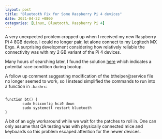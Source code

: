 ```yaml
---
layout: post
title: "Bluetooth Fix for Some Raspberry Pi 4 devices"
date: 2021-04-22 +0800
categories: [Linux, Bluetooth, Raspberry Pi 4]
---
```


A very unexpected problem cropped up when I received my new Raspberry Pi 4 8GB device. I could no longer pair, let alone connect to my Logitech MX Ergo. A surprising development considering how relatively reliable the connectivity was with my 2 GB variant of the Pi 4 devices.

Many hours of searching later, I found the solution [here](https://github.com/RPi-Distro/pi-bluetooth/issues/8#issuecomment-467668132) which indicates a potential race condition during bootup.

A follow up comment suggesting modification of the bthelper@service file no longer seemed to work, so I instead simplified the commands to run into a function in `.bashrc`:

```shell

function bt() {
        sudo hciconfig hci0 down
        sudo systemctl restart bluetooth
}

```

A bit of an ugly workaround while we wait for the patches to roll in. One can only assume that QA testing was with physically connected mice and keyboards so this problem escaped attention for the newer devices.